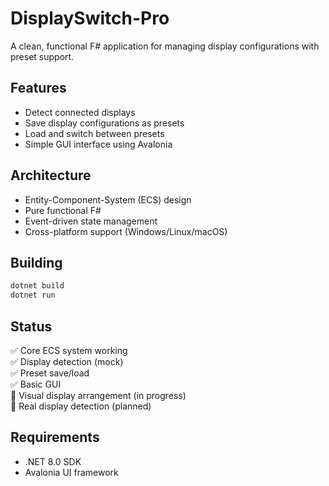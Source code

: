 # DisplaySwitch-Pro

A clean, functional F# application for managing display configurations with preset support.

## Features
- Detect connected displays
- Save display configurations as presets
- Load and switch between presets
- Simple GUI interface using Avalonia

## Architecture
- Entity-Component-System (ECS) design
- Pure functional F# 
- Event-driven state management
- Cross-platform support (Windows/Linux/macOS)

## Building
```bash
dotnet build
dotnet run
```

## Status
✅ Core ECS system working  
✅ Display detection (mock)  
✅ Preset save/load  
✅ Basic GUI  
🚧 Visual display arrangement (in progress)  
🚧 Real display detection (planned)  

## Requirements
- .NET 8.0 SDK
- Avalonia UI framework